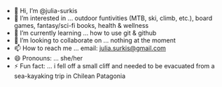 - 👋 Hi, I’m @julia-surkis
- 👀 I’m interested in ... outdoor funtivities (MTB, ski, climb, etc.), board games, fantasy/sci-fi books, health & wellness
- 🌱 I’m currently learning ... how to use git & github
- 💞️ I’m looking to collaborate on ... nothing at the moment
- 📫 How to reach me ... email: julia.surkis@gmail.com
- 😄 Pronouns: ... she/her
- ⚡ Fun fact: ... i fell off a small cliff and needed to be evacuated from a sea-kayaking trip in Chilean Patagonia

<!---
julia-surkis/julia-surkis is a ✨ special ✨ repository because its `README.md` (this file) appears on your GitHub profile.
You can click the Preview link to take a look at your changes.
--->
